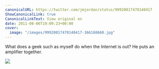 ```yaml
---
canonicalURL: https://twitter.com/jmjordan/status/99920017470140417
ShowCanonicalLink: true
CanonicalLinkText: View original on
date: 2011-08-06T19:09:23+00:00
cover:
  image: "/images/99920017470140417-366168660.jpg"
---
```

What does a geek such as myself do when the Internet is out? He puts an amplifier together.

![](/images/99920017470140417-366168660.jpg)